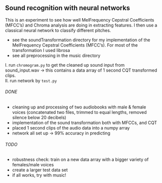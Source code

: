 ## Sound recognition with neural networks
This is an experiment to see how well MelFrequency Cepstral Coefficients (MFCC’s) and Chroma analysis are doing in extracting features. I then use a classical neural network to classify different pitches. 

 - see the soundTransformation directory for my implementation of the MelFrequency Cepstral Coefficients (MFCC’s). For most of the transformation I used librosa
 - see all preprocessing in the music directory       

I. run ```chromogram.py``` to get the cleaned up sound input from sound_input.wav -> this contains a data array of 1 second CQT transformed clips.   
II. run network by ```test.py```


###### DONE    
- cleaning up and processing of two audiobooks with male & female voices (concatenated two files, trimmed to equal lengths, removed silence below 20 decibels)
- implementation of the sound transformation both with MFCCs, and CQT
- placed 1 second clips of the audio data into a numpy array
- network all set up -> 99% accuracy in predicting   

###### TODO
- robustness check: train on a new data array with a bigger variety of females/male voices
- create a larger test data set
- if all works, try with music!



